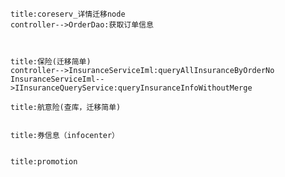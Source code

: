 ```sequence
title:coreserv_详情迁移node
controller-->OrderDao:获取订单信息



```



```sequence
title:保险(迁移简单)
controller-->InsuranceServiceIml:queryAllInsuranceByOrderNo
InsuranceServiceIml-->IInsuranceQueryService:queryInsuranceInfoWithoutMerge

```
```sequence
title:航意险(查库，迁移简单)
```

```sequence

title:券信息（infocenter）
```

```sequence

title:promotion

```
